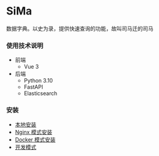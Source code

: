 # SiMa

数据字典。以史为录，提供快速查询的功能，故叫司马迁的司马

### 使用技术说明

- 前端
  - Vue 3
- 后端
  - Python 3.10
  - FastAPI
  - Elasticsearch

### 安装

- [本地安装]()
- [Nginx 模式安装]()
- [Docker 模式安装]()
- [开发模式]()
